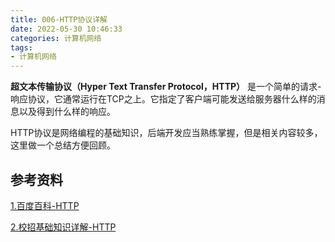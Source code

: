 ```yaml
---
title: 006-HTTP协议详解
date: 2022-05-30 10:46:33
categories: 计算机网络
tags:
- 计算机网络
---
```


**超文本传输协议（Hyper Text Transfer Protocol，HTTP）** 是一个简单的请求-响应协议，它通常运行在TCP之上。它指定了客户端可能发送给服务器什么样的消息以及得到什么样的响应。

HTTP协议是网络编程的基础知识，后端开发应当熟练掌握，但是相关内容较多，这里做一个总结方便回顾。

<!--more-->

## 参考资料
[1.百度百科-HTTP](https://baike.baidu.com/item/HTTP/243074?fr=aladdin)

[2.校招基础知识详解-HTTP](https://leetcode.cn/leetbook/read/tech-interview-cookbook/o9ga26/)
